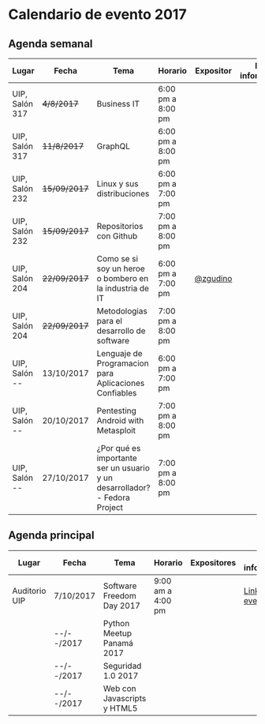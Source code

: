 # Calendario de evento 2017

## Agenda semanal
|     Lugar      |     Fecha      |                          Tema                           |      Horario      |                Expositor                | Mas información |
| -------------- | -------------- | ------------------------------------------------------- | ----------------- | --------------------------------------- | --------------- |
| UIP, Salón 317 | ~~4/8/2017~~   | Business IT                                             | 6:00 pm a 8:00 pm |                                         |                 |
| UIP, Salón 317 | ~~11/8/2017~~  | GraphQL                                                 | 6:00 pm a 8:00 pm |                                         |                 |
| UIP, Salón 232 | ~~15/09/2017~~ | Linux y sus distribuciones                              | 6:00 pm a 7:00 pm |                                         |                 |
| UIP, Salón 232 | ~~15/09/2017~~ | Repositorios con Github                                 | 7:00 pm a 8:00 pm |                                         |                 |
| UIP, Salón 204 | ~~22/09/2017~~     | Como se si soy un heroe o bombero en la industria de IT | 6:00 pm a 7:00 pm | [@zgudino](https://twitter.com/zgudino) |                 |
| UIP, Salón 204 | ~~22/09/2017~~     | Metodologias para el desarrollo de software             | 7:00 pm a 8:00 pm |                                         |                 |
| UIP, Salón -- |     13/10/2017    | Lenguaje de Programacion para Aplicaciones Confiables   | 6:00 pm a 7:00 pm |             |                                                               |
| UIP, Salón -- |     20/10/2017    | Pentesting Android with Metasploit                      | 7:00 pm a 8:00 pm |             |                                                               |
| UIP, Salón -- |     27/10/2017    | ¿Por qué es importante ser un usuario y un desarrollador? - Fedora Project                      | 7:00 pm a 8:00 pm |             |                                                               |

## Agenda principal
|     Lugar     |   Fecha    |            Tema             |      Horario      | Expositores |                        Mas información                        |
| ------------- | ---------- | --------------------------- | ----------------- | ----------- | ------------------------------------------------------------- |
| Auditorio UIP | 7/10/2017  | Software Freedom Day 2017   | 9:00 am a 4:00 pm |             | [Link del evento](https://github.com/floss-pa/Software-Freedom-Day-2017) |
|               | --/--/2017 | Python Meetup Panamá 2017   |                   |             |                                                               |
|               | --/--/2017 | Seguridad 1.0 2017          |                   |             |                                                               |
|               | --/--/2017 | Web con Javascripts y HTML5 |                   |             |                                                               |
